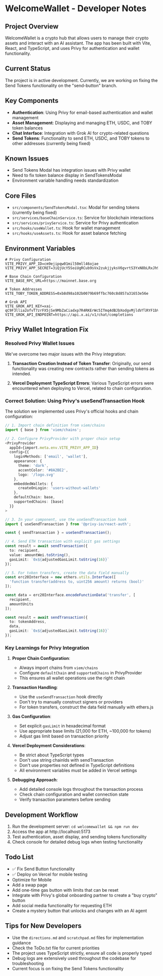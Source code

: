 # WelcomeWallet - Developer Notes

## Project Overview
WelcomeWallet is a crypto hub that allows users to manage their crypto assets and interact with an AI assistant. The app has been built with Vite, React, and TypeScript, and uses Privy for authentication and wallet functionality.

## Current Status
The project is in active development. Currently, we are working on fixing the Send Tokens functionality on the "send-button" branch.

## Key Components
- **Authentication**: Using Privy for email-based authentication and wallet management
- **Asset Management**: Displaying and managing ETH, USDC, and TOBY token balances
- **Chat Interface**: Integration with Grok AI for crypto-related questions
- **Send Tokens**: Functionality to send ETH, USDC, and TOBY tokens to other addresses (currently being fixed)

## Known Issues
- Send Tokens Modal has integration issues with Privy wallet
- Need to fix token balance display in SendTokensModal
- Environment variable handling needs standardization

## Core Files
- `src/components/SendTokensModal.tsx`: Modal for sending tokens (currently being fixed)
- `src/services/baseChainService.ts`: Service for blockchain interactions
- `src/services/privyService.ts`: Service for Privy authentication
- `src/hooks/useWallet.ts`: Hook for wallet management
- `src/hooks/useAssets.ts`: Hook for asset balance fetching

## Environment Variables
```
# Privy Configuration
VITE_PRIVY_APP_ID=cm9ejipqw01mil50mll46ojae
VITE_PRIVY_APP_SECRET=3iQjUcY5SoiUgRCub9sVx2zukjjyksV6gvrtS3YxN8bLRxJh96632fpcp6SCsWEZ6ESFUQP69Xi8d98LXgKGxWFF

# Base Chain Configuration
VITE_BASE_RPC_URL=https://mainnet.base.org

# Token Addresses
VITE_TOBY_TOKEN_ADDRESS=0xb8d98a102b0079b69ffbc760c8d857a31653e56e

# Grok API
VITE_GROK_API_KEY=xai-qC9F3llia2ofvT7zrFX5jSe9MbZaCiadxp7R4RKErWc5ITmq4dBJbXodgvMjldVflRYF1bVxXf7A2Sra
VITE_GROK_API_ENDPOINT=https://api.x.ai/v1/chat/completions
```

## Privy Wallet Integration Fix

### Resolved Privy Wallet Issues

We've overcome two major issues with the Privy integration:

1. **Transaction Creation Instead of Token Transfer**: 
   Originally, our send functionality was creating new contracts rather than sending tokens as intended.

2. **Vercel Deployment TypeScript Errors**:
   Various TypeScript errors were encountered when deploying to Vercel, related to chain configuration.

### Correct Solution: Using Privy's useSendTransaction Hook

The solution we implemented uses Privy's official hooks and chain configuration:

```typescript
// 1. Import chain definition from viem/chains
import { base } from 'viem/chains';

// 2. Configure PrivyProvider with proper chain setup
<PrivyProvider
  appId={import.meta.env.VITE_PRIVY_APP_ID}
  config={{
    loginMethods: ['email', 'wallet'],
    appearance: {
      theme: 'dark',
      accentColor: '#8A2BE2',
      logo: '/logo.svg'
    },
    embeddedWallets: {
      createOnLogin: 'users-without-wallets'
    },
    defaultChain: base,
    supportedChains: [base]
  }}
>

// 3. In your component, use the useSendTransaction hook
import { useSendTransaction } from '@privy-io/react-auth';

const { sendTransaction } = useSendTransaction();

// 4. Send ETH transaction with explicit gas settings
const result = await sendTransaction({
  to: recipient,
  value: amountWei.toString(),
  gasLimit: `0x${adjustedGasLimit.toString(16)}`
});

// 5. For token transfers, create the data field manually
const erc20Interface = new ethers.utils.Interface([
  'function transfer(address to, uint256 amount) returns (bool)'
]);

const data = erc20Interface.encodeFunctionData('transfer', [
  recipient, 
  amountUnits
]);

const result = await sendTransaction({
  to: tokenAddress,
  data,
  gasLimit: `0x${adjustedGasLimit.toString(16)}`
});
```

### Key Learnings for Privy Integration

1. **Proper Chain Configuration**:
   - Always import chains from `viem/chains`
   - Configure `defaultChain` and `supportedChains` in PrivyProvider
   - This ensures all wallet operations use the right chain

2. **Transaction Handling**:
   - Use the `useSendTransaction` hook directly  
   - Don't try to manually construct signers or providers
   - For token transfers, construct the data field manually with ethers.js

3. **Gas Configuration**:
   - Set explicit `gasLimit` in hexadecimal format
   - Use appropriate base limits (21,000 for ETH, ~100,000 for tokens)
   - Adjust gas limit based on transaction priority

4. **Vercel Deployment Considerations**:
   - Be strict about TypeScript types
   - Don't use string chainIds with sendTransaction
   - Don't use properties not defined in TypeScript definitions
   - All environment variables must be added in Vercel settings

5. **Debugging Approach**:
   - Add detailed console logs throughout the transaction process
   - Check chain configuration and wallet connection state
   - Verify transaction parameters before sending

## Development Workflow
1. Run the development server: `cd welcomewallet && npm run dev`
2. Access the app at http://localhost:5173
3. Test authentication, asset display, and sending tokens functionality
4. Check console for detailed debug logs when testing functionality

## Todo List
- ✅ Fix Send Button functionality
- ✅ Deploy on Vercel for mobile testing
- Optimize for Mobile
- Add a swap page
- Add one-time gas button with limits that can be reset
- Integrate with Privy's global onboarding partner to create a "buy crypto" button
- Add social media functionality for requesting ETH
- Create a mystery button that unlocks and changes with an AI agent

## Tips for New Developers
- Use the `directions.md` and `scratchpad.md` files for implementation guidance
- Check the ToDo.txt file for current priorities
- The project uses TypeScript strictly, ensure all code is properly typed
- Debug logs are extensively used throughout the codebase for troubleshooting
- Current focus is on fixing the Send Tokens functionality